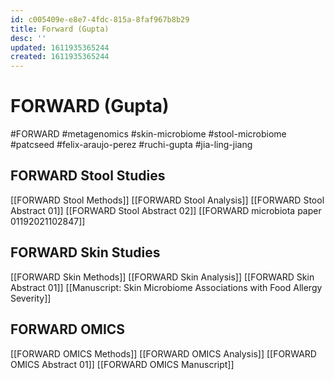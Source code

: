 ```yaml
---
id: c005409e-e8e7-4fdc-815a-8faf967b8b29
title: Forward (Gupta)
desc: ''
updated: 1611935365244
created: 1611935365244
---
```

# FORWARD (Gupta)

\#FORWARD #metagenomics #skin-microbiome #stool-microbiome
\#patcseed #felix-araujo-perez #ruchi-gupta #jia-ling-jiang

## FORWARD Stool Studies

[[FORWARD Stool Methods]]
[[FORWARD Stool Analysis]]
[[FORWARD Stool Abstract 01]]
[[FORWARD Stool Abstract 02]] 
[[FORWARD microbiota paper 01192021102847]]

## FORWARD Skin Studies

[[FORWARD Skin Methods]]
[[FORWARD Skin Analysis]]
[[FORWARD Skin Abstract 01]]
[[Manuscript: Skin Microbiome Associations with Food Allergy Severity]]

## FORWARD OMICS

[[FORWARD OMICS Methods]]
[[FORWARD OMICS Analysis]]
[[FORWARD OMICS Abstract 01]]
[[FORWARD OMICS Manuscript]]

